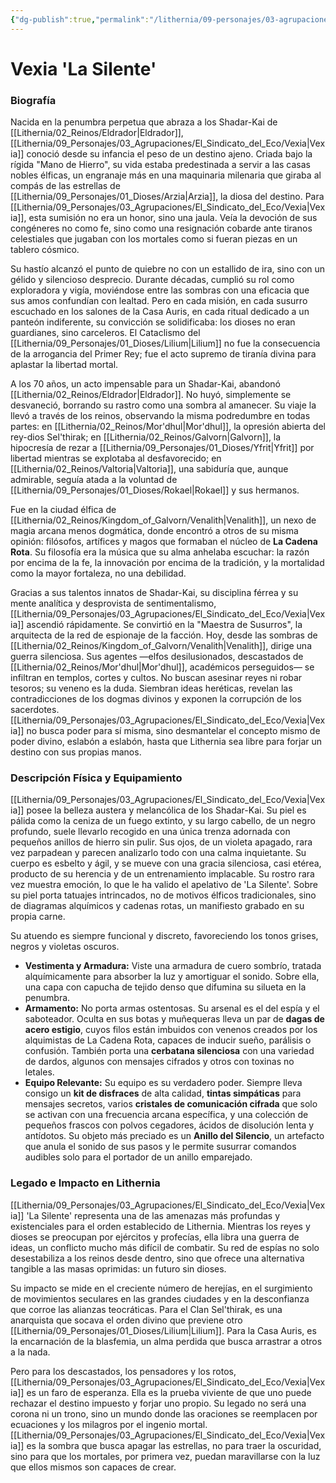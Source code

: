 ```yaml
---
{"dg-publish":true,"permalink":"/lithernia/09-personajes/03-agrupaciones/la-cadena-rota/vexia-la-silente/","tags":["lithernia","personajes","La Cadena Rota","Shadar-Kai","espía","rebelde"]}
---
```


# Vexia 'La Silente'

### Biografía

Nacida en la penumbra perpetua que abraza a los Shadar-Kai de [[Lithernia/02_Reinos/Eldrador\|Eldrador]], [[Lithernia/09_Personajes/03_Agrupaciones/El_Sindicato_del_Eco/Vexia\|Vexia]] conoció desde su infancia el peso de un destino ajeno. Criada bajo la rígida "Mano de Hierro", su vida estaba predestinada a servir a las casas nobles élficas, un engranaje más en una maquinaria milenaria que giraba al compás de las estrellas de [[Lithernia/09_Personajes/01_Dioses/Arzia\|Arzia]], la diosa del destino. Para [[Lithernia/09_Personajes/03_Agrupaciones/El_Sindicato_del_Eco/Vexia\|Vexia]], esta sumisión no era un honor, sino una jaula. Veía la devoción de sus congéneres no como fe, sino como una resignación cobarde ante tiranos celestiales que jugaban con los mortales como si fueran piezas en un tablero cósmico.

Su hastío alcanzó el punto de quiebre no con un estallido de ira, sino con un gélido y silencioso desprecio. Durante décadas, cumplió su rol como exploradora y vigía, moviéndose entre las sombras con una eficacia que sus amos confundían con lealtad. Pero en cada misión, en cada susurro escuchado en los salones de la Casa Auris, en cada ritual dedicado a un panteón indiferente, su convicción se solidificaba: los dioses no eran guardianes, sino carceleros. El Cataclismo del [[Lithernia/09_Personajes/01_Dioses/Lilium\|Lilium]] no fue la consecuencia de la arrogancia del Primer Rey; fue el acto supremo de tiranía divina para aplastar la libertad mortal.

A los 70 años, un acto impensable para un Shadar-Kai, abandonó [[Lithernia/02_Reinos/Eldrador\|Eldrador]]. No huyó, simplemente se desvaneció, borrando su rastro como una sombra al amanecer. Su viaje la llevó a través de los reinos, observando la misma podredumbre en todas partes: en [[Lithernia/02_Reinos/Mor'dhul\|Mor'dhul]], la opresión abierta del rey-dios Sel'thirak; en [[Lithernia/02_Reinos/Galvorn\|Galvorn]], la hipocresía de rezar a [[Lithernia/09_Personajes/01_Dioses/Yfrit\|Yfrit]] por libertad mientras se explotaba al desfavorecido; en [[Lithernia/02_Reinos/Valtoria\|Valtoria]], una sabiduría que, aunque admirable, seguía atada a la voluntad de [[Lithernia/09_Personajes/01_Dioses/Rokael\|Rokael]] y sus hermanos.

Fue en la ciudad élfica de [[Lithernia/02_Reinos/Kingdom_of_Galvorn/Venalith\|Venalith]], un nexo de magia arcana menos dogmática, donde encontró a otros de su misma opinión: filósofos, artífices y magos que formaban el núcleo de **La Cadena Rota**. Su filosofía era la música que su alma anhelaba escuchar: la razón por encima de la fe, la innovación por encima de la tradición, y la mortalidad como la mayor fortaleza, no una debilidad.

Gracias a sus talentos innatos de Shadar-Kai, su disciplina férrea y su mente analítica y desprovista de sentimentalismo, [[Lithernia/09_Personajes/03_Agrupaciones/El_Sindicato_del_Eco/Vexia\|Vexia]] ascendió rápidamente. Se convirtió en la "Maestra de Susurros", la arquitecta de la red de espionaje de la facción. Hoy, desde las sombras de [[Lithernia/02_Reinos/Kingdom_of_Galvorn/Venalith\|Venalith]], dirige una guerra silenciosa. Sus agentes —elfos desilusionados, descastados de [[Lithernia/02_Reinos/Mor'dhul\|Mor'dhul]], académicos perseguidos— se infiltran en templos, cortes y cultos. No buscan asesinar reyes ni robar tesoros; su veneno es la duda. Siembran ideas heréticas, revelan las contradicciones de los dogmas divinos y exponen la corrupción de los sacerdotes. [[Lithernia/09_Personajes/03_Agrupaciones/El_Sindicato_del_Eco/Vexia\|Vexia]] no busca poder para sí misma, sino desmantelar el concepto mismo de poder divino, eslabón a eslabón, hasta que Lithernia sea libre para forjar un destino con sus propias manos.

### Descripción Física y Equipamiento

[[Lithernia/09_Personajes/03_Agrupaciones/El_Sindicato_del_Eco/Vexia\|Vexia]] posee la belleza austera y melancólica de los Shadar-Kai. Su piel es pálida como la ceniza de un fuego extinto, y su largo cabello, de un negro profundo, suele llevarlo recogido en una única trenza adornada con pequeños anillos de hierro sin pulir. Sus ojos, de un violeta apagado, rara vez parpadean y parecen analizarlo todo con una calma inquietante. Su cuerpo es esbelto y ágil, y se mueve con una gracia silenciosa, casi etérea, producto de su herencia y de un entrenamiento implacable. Su rostro rara vez muestra emoción, lo que le ha valido el apelativo de 'La Silente'. Sobre su piel porta tatuajes intrincados, no de motivos élficos tradicionales, sino de diagramas alquímicos y cadenas rotas, un manifiesto grabado en su propia carne.

Su atuendo es siempre funcional y discreto, favoreciendo los tonos grises, negros y violetas oscuros.

*   **Vestimenta y Armadura:** Viste una armadura de cuero sombrío, tratada alquímicamente para absorber la luz y amortiguar el sonido. Sobre ella, una capa con capucha de tejido denso que difumina su silueta en la penumbra.
*   **Armamento:** No porta armas ostentosas. Su arsenal es el del espía y el saboteador. Oculta en sus botas y muñequeras lleva un par de **dagas de acero estigio**, cuyos filos están imbuidos con venenos creados por los alquimistas de La Cadena Rota, capaces de inducir sueño, parálisis o confusión. También porta una **cerbatana silenciosa** con una variedad de dardos, algunos con mensajes cifrados y otros con toxinas no letales.
*   **Equipo Relevante:** Su equipo es su verdadero poder. Siempre lleva consigo un **kit de disfraces** de alta calidad, **tintas simpáticas** para mensajes secretos, varios **cristales de comunicación cifrada** que solo se activan con una frecuencia arcana específica, y una colección de pequeños frascos con polvos cegadores, ácidos de disolución lenta y antídotos. Su objeto más preciado es un **Anillo del Silencio**, un artefacto que anula el sonido de sus pasos y le permite susurrar comandos audibles solo para el portador de un anillo emparejado.

### Legado e Impacto en Lithernia

[[Lithernia/09_Personajes/03_Agrupaciones/El_Sindicato_del_Eco/Vexia\|Vexia]] 'La Silente' representa una de las amenazas más profundas y existenciales para el orden establecido de Lithernia. Mientras los reyes y dioses se preocupan por ejércitos y profecías, ella libra una guerra de ideas, un conflicto mucho más difícil de combatir. Su red de espías no solo desestabiliza a los reinos desde dentro, sino que ofrece una alternativa tangible a las masas oprimidas: un futuro sin dioses.

Su impacto se mide en el creciente número de herejías, en el surgimiento de movimientos seculares en las grandes ciudades y en la desconfianza que corroe las alianzas teocráticas. Para el Clan Sel'thirak, es una anarquista que socava el orden divino que previene otro [[Lithernia/09_Personajes/01_Dioses/Lilium\|Lilium]]. Para la Casa Auris, es la encarnación de la blasfemia, un alma perdida que busca arrastrar a otros a la nada.

Pero para los descastados, los pensadores y los rotos, [[Lithernia/09_Personajes/03_Agrupaciones/El_Sindicato_del_Eco/Vexia\|Vexia]] es un faro de esperanza. Ella es la prueba viviente de que uno puede rechazar el destino impuesto y forjar uno propio. Su legado no será una corona ni un trono, sino un mundo donde las oraciones se reemplacen por ecuaciones y los milagros por el ingenio mortal. [[Lithernia/09_Personajes/03_Agrupaciones/El_Sindicato_del_Eco/Vexia\|Vexia]] es la sombra que busca apagar las estrellas, no para traer la oscuridad, sino para que los mortales, por primera vez, puedan maravillarse con la luz que ellos mismos son capaces de crear.
